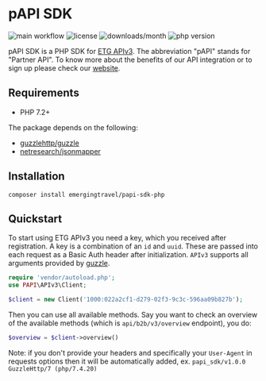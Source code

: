 # pAPI SDK

![main workflow](https://github.com/emergingtravel/papi-sdk-python/workflows/Main/badge.svg)
![license](https://img.shields.io/github/license/emergingtravel/papi-sdk-python.svg)
![downloads/month](https://img.shields.io/packagist/dm/emerging-travel/papi-sdk)
![php version](https://img.shields.io/packagist/php-v/emerging-travel/papi-sdk)

pAPI SDK is a PHP SDK for [ETG APIv3](https://docs.emergingtravel.com/).
The abbreviation "pAPI" stands for "Partner API". 
To know more about the benefits of our API integration or to sign up please check our [website](https://www.ratehawk.com/lp/en/API).

## Requirements

- PHP 7.2+

The package depends on the following:

- [guzzlehttp/guzzle](https://github.com/guzzle/guzzle)
- [netresearch/jsonmapper](https://github.com/cweiske/jsonmapper)

## Installation

```
composer install emergingtravel/papi-sdk-php
```

## Quickstart

To start using ETG APIv3 you need a key, which you received after registration. 
A key is a combination of an `id` and `uuid`. These are passed into each request as a Basic Auth header after initialization.
`APIv3` supports all arguments provided by [guzzle](https://github.com/guzzle/guzzle).

```php
require 'vendor/autoload.php';
use PAPI\APIv3\Client;

$client = new Client('1000:022a2cf1-d279-02f3-9c3c-596aa09b827b');
```

Then you can use all available methods. Say you want to check an overview of the available methods (which is `api/b2b/v3/overview` endpoint), you do:

```php
$overview = $client->overview()
```

Note: if you don't provide your headers and specifically your `User-Agent` in requests options then it will be automatically added, ex. `papi_sdk/v1.0.0 GuzzleHttp/7 (php/7.4.20)`
